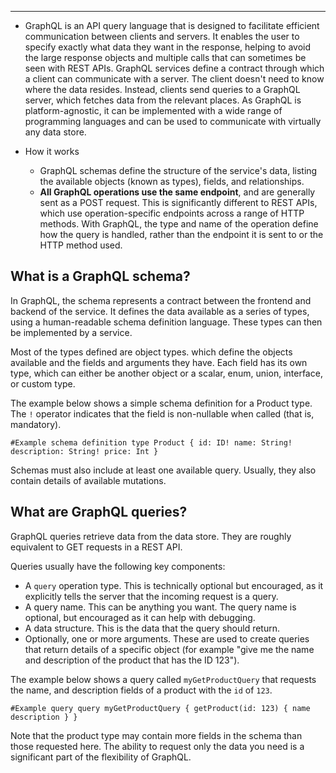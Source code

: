 
----

- GraphQL is an API query language that is designed to facilitate efficient communication between clients and servers. It enables the user to specify exactly what data they want in the response, helping to avoid the large response objects and multiple calls that can sometimes be seen with REST APIs. GraphQL services define a contract through which a client can communicate with a server. The client doesn't need to know where the data resides. Instead, clients send queries to a GraphQL server, which fetches data from the relevant places. As GraphQL is platform-agnostic, it can be implemented with a wide range of programming languages and can be used to communicate with virtually any data store.

- How it works
	- GraphQL schemas define the structure of the service's data, listing the available objects (known as types), fields, and relationships.
	- **All GraphQL operations use the same endpoint**, and are generally sent as a POST request. This is significantly different to REST APIs, which use operation-specific endpoints across a range of HTTP methods. With GraphQL, the type and name of the operation define how the query is handled, rather than the endpoint it is sent to or the HTTP method used.

## What is a GraphQL schema?

In GraphQL, the schema represents a contract between the frontend and backend of the service. It defines the data available as a series of types, using a human-readable schema definition language. These types can then be implemented by a service.

Most of the types defined are object types. which define the objects available and the fields and arguments they have. Each field has its own type, which can either be another object or a scalar, enum, union, interface, or custom type.

The example below shows a simple schema definition for a Product type. The `!` operator indicates that the field is non-nullable when called (that is, mandatory).

`#Example schema definition type Product { id: ID! name: String! description: String! price: Int }`

Schemas must also include at least one available query. Usually, they also contain details of available mutations.

## What are GraphQL queries?

GraphQL queries retrieve data from the data store. They are roughly equivalent to GET requests in a REST API.

Queries usually have the following key components:

- A `query` operation type. This is technically optional but encouraged, as it explicitly tells the server that the incoming request is a query.
- A query name. This can be anything you want. The query name is optional, but encouraged as it can help with debugging.
- A data structure. This is the data that the query should return.
- Optionally, one or more arguments. These are used to create queries that return details of a specific object (for example "give me the name and description of the product that has the ID 123").

The example below shows a query called `myGetProductQuery` that requests the name, and description fields of a product with the `id` of `123`.

`#Example query query myGetProductQuery { getProduct(id: 123) { name description } }`

Note that the product type may contain more fields in the schema than those requested here. The ability to request only the data you need is a significant part of the flexibility of GraphQL.
